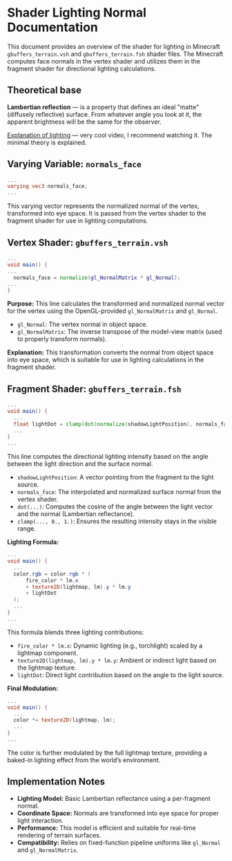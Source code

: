 <h1>Shader Lighting Normal Documentation</h1>

<p>This document provides an overview of the shader for lighting in Minecraft <code>gbuffers_terrain.vsh</code> and <code>gbuffers_terrain.fsh</code> shader files. The Minecraft computes face normals in the vertex shader and utilizes them in the fragment shader for directional lighting calculations.</p>

<h2>Theoretical base</h2>

**Lambertian reflection** — is a property that defines an ideal "matte" (diffusely reflective) surface. From whatever angle you look at it, the apparent brightness will be the same for the observer.

[Explanation of lighting](https://www.youtube.com/watch?v=HPNW0we-ft0&t=24s) — very cool video, I recommend watching it. The minimal theory is explained.

<h2 id="varying-normals_face">Varying Variable: <code>normals_face</code></h2>

```glsl
...
varying vec3 normals_face;
...
```

<p>This varying vector represents the normalized normal of the vertex, transformed into eye space. It is passed from the vertex shader to the fragment shader for use in lighting computations.</p>

<h2 id="vertex-shader">Vertex Shader: <code>gbuffers_terrain.vsh</code></h2>

```glsl
...
void main() {
...
  normals_face = normalize(gl_NormalMatrix * gl_Normal);
...
}
```

<p><strong>Purpose:</strong> This line calculates the transformed and normalized normal vector for the vertex using the OpenGL-provided <code>gl_NormalMatrix</code> and <code>gl_Normal</code>.</p>

<ul>
  <li><code>gl_Normal</code>: The vertex normal in object space.</li>
  <li><code>gl_NormalMatrix</code>: The inverse transpose of the model-view matrix (used to properly transform normals).</li>
</ul>

<p><strong>Explanation:</strong> This transformation converts the normal from object space into eye space, which is suitable for use in lighting calculations in the fragment shader.</p>

<h2 id="fragment-shader">Fragment Shader: <code>gbuffers_terrain.fsh</code></h2>

```glsl
...
void main() {
  ...
  float lightDot = clamp(dot(normalize(shadowLightPosition), normals_face), 0., 1.);
  ...
}
...
```

<p>This line computes the directional lighting intensity based on the angle between the light direction and the surface normal.</p>

<ul>
  <li><code>shadowLightPosition</code>: A vector pointing from the fragment to the light source.</li>
  <li><code>normals_face</code>: The interpolated and normalized surface normal from the vertex shader.</li>
  <li><code>dot(...)</code>: Computes the cosine of the angle between the light vector and the normal (Lambertian reflectance).</li>
  <li><code>clamp(..., 0., 1.)</code>: Ensures the resulting intensity stays in the visible range.</li>
</ul>

<p><strong>Lighting Formula:</strong></p>

```glsl
...
void main() {
  ...
  color.rgb = color.rgb * (
      fire_color * lm.x
      + texture2D(lightmap, lm).y * lm.y
      + lightDot
  );
  ...
}
...
```

<p>This formula blends three lighting contributions:</p>
<ul>
  <li><code>fire_color * lm.x</code>: Dynamic lighting (e.g., torchlight) scaled by a lightmap component.</li>
  <li><code>texture2D(lightmap, lm).y * lm.y</code>: Ambient or indirect light based on the lightmap texture.</li>
  <li><code>lightDot</code>: Direct light contribution based on the angle to the light source.</li>
</ul>

<p><strong>Final Modulation:</strong></p>

```glsl
...
void main() {
  ...
  color *= texture2D(lightmap, lm);
  ...
}
...
```

<p>The color is further modulated by the full lightmap texture, providing a baked-in lighting effect from the world’s environment.</p>

<h2 id="implementation-notes">Implementation Notes</h2>

<ul>
  <li><strong>Lighting Model:</strong> Basic Lambertian reflectance using a per-fragment normal.</li>
  <li><strong>Coordinate Space:</strong> Normals are transformed into eye space for proper light interaction.</li>
  <li><strong>Performance:</strong> This model is efficient and suitable for real-time rendering of terrain surfaces.</li>
  <li><strong>Compatibility:</strong> Relies on fixed-function pipeline uniforms like <code>gl_Normal</code> and <code>gl_NormalMatrix</code>.</li>
</ul>
